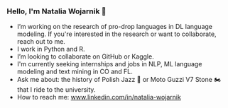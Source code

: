 ### Hello, I'm Natalia Wojarnik 👋

- I’m working on the research of pro-drop languages in DL language modeling. 
  If you're interested in the research or want to collaborate, reach out to me.
- I work in Python and R.
- I’m looking to collaborate on GitHub or Kaggle.
- I'm currently seeking internships and jobs in NLP, ML language modeling and text mining in CO and FL.
- Ask me about: the history of Polish Jazz :saxophone: or Moto Guzzi V7 Stone 🏍️ that I ride to the university.
- How to reach me: www.linkedin.com/in/natalia-wojarnik


